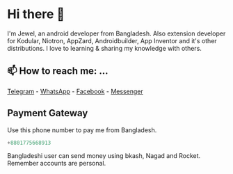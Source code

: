 # Hi there 👋

I'm Jewel, an android developer from Bangladesh. Also extension developer for Kodular, Niotron, AppZard, Androidbuilder, App Inventor and it's other distributions. I love to learning & sharing my knowledge with others.

## 📫 How to reach me: ...

<a href="https://t.me/jewelshkjony">Telegram</a> - <a href="https://wa.me/8801775668913">WhatsApp</a> - <a href="https://fb.com/jewelshkjony">Facebook</a> - <a href="https://m.me/jewelshkjony">Messenger</a>

## Payment Gateway
Use this phone number to pay me from Bangladesh.

````java
+8801775668913
````
Bangladeshi user can send money using bkash, Nagad and Rocket. Remember accounts are personal.
